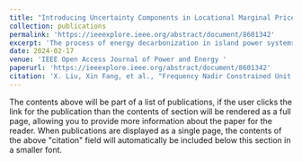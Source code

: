 ```yaml
---
title: "Introducing Uncertainty Components in Locational Marginal Prices for Pricing Wind Power and Load Uncertainties"
collection: publications
permalink: 'https://ieeexplore.ieee.org/abstract/document/8601342'
excerpt: 'The process of energy decarbonization in island power systems is accelerated due to the swift integration of inverter-based renewable energy resources (IBRs). The unique features of such systems, including rapid frequency changes resulting from potential generation outages or imbalances due to the unpredictability of renewable power, pose a significant challenge in maintaining the frequency nadir without external support. This paper presents a unit commitment (UC) model with data-driven frequency nadir constraints, including either frequency nadir or minimum inertia requirements, helping to limit frequency deviations after significant generator outages. The constraints are formulated using a linear regression model that takes advantage of real-world, year-long generation scheduling and dynamic simulation data. The efficacy of the proposed UC model is verified through a year-long simulation in an actual island power system using historical weather data. The alternative minimum inertia constraint, derived from actual system operation assumptions, is also evaluated. Findings demonstrate that the proposed frequency nadir constraint notably improves the system’s frequency nadir under high photovoltaic (PV) penetration levels, albeit with a slight increase in generation costs, when compared to the alternative minimum inertia constraint.'
date: 2024-02-17
venue: 'IEEE Open Access Journal of Power and Energy '
paperurl: 'https://ieeexplore.ieee.org/abstract/document/8601342'
citation: 'X. Liu, Xin Fang, et al., "Frequency Nadir Constrained Unit Commitment for High Renewable Penetration Island Power Systems," in IEEE Open Access Journal of Power and Energy, vol. 11, pp. 141-153, 2024, doi: 10.1109/OAJPE.2024.3370504.'
---
```


The contents above will be part of a list of publications, if the user clicks the link for the publication than the contents of section will be rendered as a full page, allowing you to provide more information about the paper for the reader. When publications are displayed as a single page, the contents of the above "citation" field will automatically be included below this section in a smaller font.
